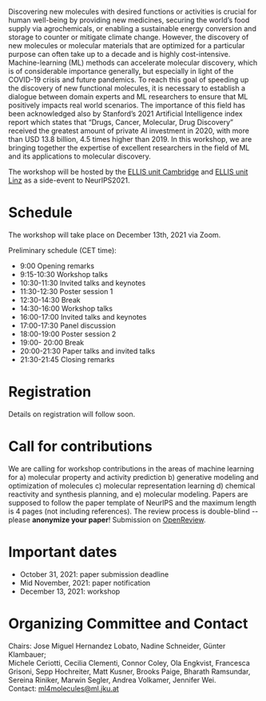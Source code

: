 Discovering new molecules with desired functions or activities is crucial for human well-being by providing new medicines, securing the world’s food supply via agrochemicals, or enabling a sustainable energy conversion and storage to counter or mitigate climate change. However, the discovery of new molecules or molecular materials that are optimized for a particular purpose can often take up to a decade and is highly cost-intensive. Machine-learning (ML) methods can accelerate molecular discovery, which is of considerable importance generally, but especially in light of the COVID-19 crisis and future pandemics. To reach this goal of speeding up the discovery of new functional molecules, it is necessary to establish a dialogue between domain experts and ML researchers to ensure that ML positively impacts real world scenarios. The importance of this field has been acknowledged also by Stanford’s 2021 Artificial Intelligence index report which states that “Drugs, Cancer, Molecular, Drug Discovery” received the greatest amount of private AI investment in 2020, with more than USD 13.8 billion, 4.5 times higher than 2019. In this workshop, we are bringing together the expertise of excellent researchers in the field of ML and its applications to molecular discovery. 

The workshop will be hosted by the [ELLIS unit Cambridge](http://www.ellis.eng.cam.ac.uk/) and [ELLIS unit Linz](https://www.jku.at/en/lit-artificial-intelligence-lab/ellis-unit-linz/) as a side-event to NeurIPS2021.

# Schedule
The workshop will take place on December 13th, 2021 via Zoom.

Preliminary schedule (CET time):

 - 9:00 Opening remarks
 - 9:15-10:30 Workshop talks
 - 10:30-11:30 Invited talks and keynotes
 - 11:30-12:30 Poster session 1
 - 12:30-14:30 Break
 - 14:30-16:00 Workshop talks
 - 16:00-17:00 Invited talks and keynotes
 - 17:00-17:30 Panel discussion
 - 18:00-19:00 Poster session 2
 - 19:00- 20:00 Break
 - 20:00-21:30 Paper talks and invited talks
 - 21:30-21:45 Closing remarks


# Registration
Details on registration will follow soon. 

# Call for contributions
We are calling for workshop contributions in the areas of
machine learning for 
a) molecular property and activity prediction
b) generative modeling and optimization of molecules
c) molecular representation learning
d) chemical reactivity and synthesis planning, and
e) molecular modeling. 
Papers are supposed to follow the paper template of NeurIPS and the maximum length 
is 4 pages (not including references). 
The review process is double-blind -- please **anonymize your paper**!
Submission on [OpenReview](https://openreview.net/group?id=moleculediscovery.github.io/2021/Workshop/ML4Molecules).

# Important dates
 - October 31, 2021: paper submission deadline
 - Mid November, 2021: paper notification
 - December 13, 2021: workshop

# Organizing Committee and Contact
Chairs: Jose Miguel Hernandez Lobato, Nadine Schneider, Günter Klambauer;  
Michele Ceriotti,
Cecilia Clementi,
Connor Coley, 
Ola Engkvist, 
Francesca Grisoni,
Sepp Hochreiter,
Matt Kusner, 
Brooks Paige, 
Bharath Ramsundar,
Sereina Riniker,
Marwin Segler, 
Andrea Volkamer,
Jennifer Wei.  
Contact: ml4molecules@ml.jku.at
